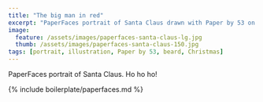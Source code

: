 ```yaml
---
title: "The big man in red"
excerpt: "PaperFaces portrait of Santa Claus drawn with Paper by 53 on an iPad."
image: 
  feature: /assets/images/paperfaces-santa-claus-lg.jpg
  thumb: /assets/images/paperfaces-santa-claus-150.jpg
tags: [portrait, illustration, Paper by 53, beard, Christmas]
---
```


PaperFaces portrait of Santa Claus. Ho ho ho!

{% include boilerplate/paperfaces.md %}
